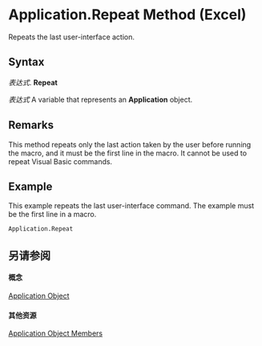 
# Application.Repeat Method (Excel)

Repeats the last user-interface action.


## Syntax

 _表达式_. **Repeat**

 _表达式_ A variable that represents an **Application** object.


## Remarks

This method repeats only the last action taken by the user before running the macro, and it must be the first line in the macro. It cannot be used to repeat Visual Basic commands.


## Example

This example repeats the last user-interface command. The example must be the first line in a macro.


```
Application.Repeat
```


## 另请参阅


#### 概念


[Application Object](19b73597-5cf9-4f56-8227-b5211f657f6f.md)
#### 其他资源


[Application Object Members](http://msdn.microsoft.com/library/4cb9ca42-8d07-cc9c-2d80-4eb9a5921e1e%28Office.15%29.aspx)